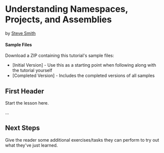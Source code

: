 # Understanding Namespaces, Projects, and Assemblies
by [Steve Smith](http://deviq.com/me/steve-smith)

#### Sample Files
Download a ZIP containing this tutorial's sample files:
- [Initial Version] - Use this as a starting point when following along with the tutorial yourself
- [Completed Version] - Includes the completed versions of all samples

## First Header

Start the lesson here.

...


## Next Steps

Give the reader some additional exercises/tasks they can perform to try out what they've just learned.